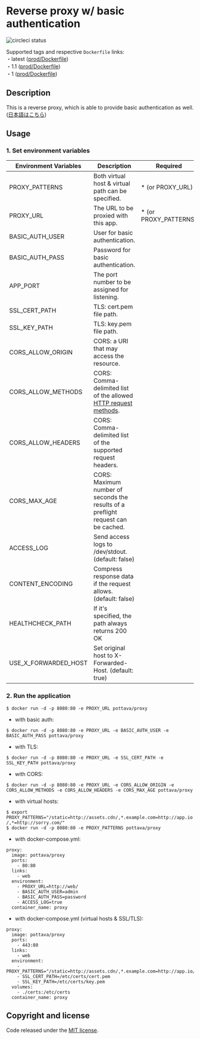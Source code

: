 # Reverse proxy w/ basic authentication

![circleci status](https://circleci.com/gh/pottava/basicauth-reverseproxy.svg?style=shield&circle-token=e15e15a99a3ad48806369829ab87e447aed7fbe7)

Supported tags and respective `Dockerfile` links:  
・latest ([prod/Dockerfile](https://github.com/pottava/basicauth-reverseproxy/blob/master/prod/Dockerfile))  
・1.1 ([prod/Dockerfile](https://github.com/pottava/basicauth-reverseproxy/blob/master/prod/Dockerfile))  
・1 ([prod/Dockerfile](https://github.com/pottava/basicauth-reverseproxy/blob/master/prod/Dockerfile))  

## Description

This is a reverse proxy, which is able to provide basic authentication as well.  
([日本語はこちら](https://github.com/pottava/basicauth-reverseproxy/blob/master/README-ja.md))


## Usage

### 1. Set environment variables

Environment Variables     | Description                                       | Required
------------------------- | ------------------------------------------------- | ---------------------
PROXY_PATTERNS            | Both virtual host & virtual path can be specified.| * (or PROXY_URL)
PROXY_URL                 | The URL to be proxied with this app.              | * (or PROXY_PATTERNS)
BASIC_AUTH_USER           | User for basic authentication.                    | 
BASIC_AUTH_PASS           | Password for basic authentication.                | 
APP_PORT                  | The port number to be assigned for listening.     | 
SSL_CERT_PATH             | TLS: cert.pem file path.                          | 
SSL_KEY_PATH              | TLS: key.pem file path.                           | 
CORS_ALLOW_ORIGIN         | CORS: a URI that may access the resource.         | 
CORS_ALLOW_METHODS        | CORS: Comma-delimited list of the allowed [HTTP request methods](https://www.w3.org/Protocols/rfc2616/rfc2616-sec9.html). | 
CORS_ALLOW_HEADERS        | CORS: Comma-delimited list of the supported request headers. | 
CORS_MAX_AGE              | CORS: Maximum number of seconds the results of a preflight request can be cached. | 
ACCESS_LOG                | Send access logs to /dev/stdout. (default: false) | 
CONTENT_ENCODING          | Compress response data if the request allows. (default: false) |
HEALTHCHECK_PATH          | If it's specified, the path always returns 200 OK |
USE_X_FORWARDED_HOST      | Set original host to X-Forwarded-Host. (default: true) |

### 2. Run the application

`$ docker run -d -p 8080:80 -e PROXY_URL pottava/proxy`

* with basic auth:  

`$ docker run -d -p 8080:80 -e PROXY_URL -e BASIC_AUTH_USER -e BASIC_AUTH_PASS pottava/proxy`

* with TLS:  

`$ docker run -d -p 8080:80 -e PROXY_URL -e SSL_CERT_PATH -e SSL_KEY_PATH pottava/proxy`

* with CORS:

`$ docker run -d -p 8080:80 -e PROXY_URL -e CORS_ALLOW_ORIGIN -e CORS_ALLOW_METHODS -e CORS_ALLOW_HEADERS -e CORS_MAX_AGE pottava/proxy`

* with virtual hosts:  

`$ export PROXY_PATTERNS="/static=http://assets.cdn/,*.example.com=http://app.io/,*=http://sorry.com/"`  
`$ docker run -d -p 8080:80 -e PROXY_PATTERNS pottava/proxy`

* with docker-compose.yml:  

```
proxy:
  image: pottava/proxy
  ports:
    - 80:80
  links:
    - web
  environment:
    - PROXY_URL=http://web/
    - BASIC_AUTH_USER=admin
    - BASIC_AUTH_PASS=password
    - ACCESS_LOG=true
  container_name: proxy
```

* with docker-compose.yml (virtual hosts & SSL/TLS):  

```
proxy:
  image: pottava/proxy
  ports:
    - 443:80
  links:
    - web
  environment:
    - PROXY_PATTERNS="/static=http://assets.cdn/,*.example.com=http://app.io/,*=http://sorry.com/"
    - SSL_CERT_PATH=/etc/certs/cert.pem
    - SSL_KEY_PATH=/etc/certs/key.pem
  volumes:
    - ./certs:/etc/certs
  container_name: proxy
```


## Copyright and license

Code released under the [MIT license](https://github.com/pottava/basicauth-reverseproxy/blob/master/LICENSE).
